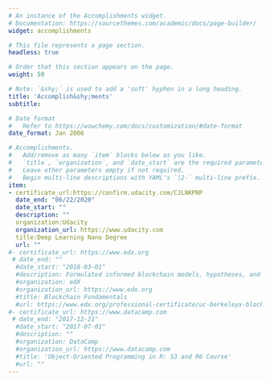 ```yaml
---
# An instance of the Accomplishments widget.
# Documentation: https://sourcethemes.com/academic/docs/page-builder/
widget: accomplishments

# This file represents a page section.
headless: true

# Order that this section appears on the page.
weight: 50

# Note: `&shy;` is used to add a 'soft' hyphen in a long heading.
title: 'Accomplish&shy;ments'
subtitle:

# Date format
#   Refer to https://wowchemy.com/docs/customization/#date-format
date_format: Jan 2006

# Accomplishments.
#   Add/remove as many `item` blocks below as you like.
#   `title`, `organization`, and `date_start` are the required parameters.
#   Leave other parameters empty if not required.
#   Begin multi-line descriptions with YAML's `|2-` multi-line prefix.
item:
- certificate_url:https://confirm.udacity.com/CJLNKPNP
  date_end: "06/22/2020"
  date_start: ""
  description: ""
  organization:Udacity
  organization_url: https://www.udacity.com
  title:Deep Learning Nano Degree
  url: ""
#- certificate_url: https://www.edx.org
 # date_end: ""
  #date_start: "2018-03-01"
  #description: Formulated informed blockchain models, hypotheses, and use cases.
  #organization: edX
  #organization_url: https://www.edx.org
  #title: Blockchain Fundamentals
  #url: https://www.edx.org/professional-certificate/uc-berkeleyx-blockchain-fundamentals
#- certificate_url: https://www.datacamp.com
 # date_end: "2017-12-21"
  #date_start: "2017-07-01"
  #description: ""
  #organization: DataCamp
  #organization_url: https://www.datacamp.com
  #title: 'Object-Oriented Programming in R: S3 and R6 Course'
  #url: ""
---
```

